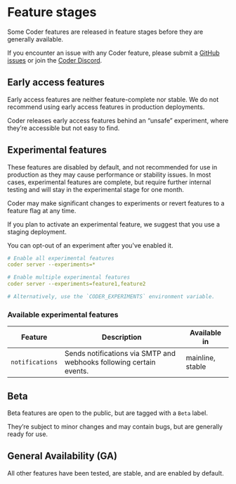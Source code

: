 # Feature stages

Some Coder features are released in feature stages before they are generally
available.

If you encounter an issue with any Coder feature, please submit a [GitHub issues](https://github.com/coder/coder/issues) or join the [Coder Discord](https://discord.gg/coder).

## Early access features

Early access features are neither feature-complete nor stable. We do not
recommend using early access features in production deployments.

Coder releases early access features behind an “unsafe” experiment, where
they’re accessible but not easy to find.

## Experimental features

These features are disabled by default, and not recommended for use in
production as they may cause performance or stability issues. In most cases,
experimental features are complete, but require further internal testing and
will stay in the experimental stage for one month.

Coder may make significant changes to experiments or revert features to a
feature flag at any time.

If you plan to activate an experimental feature, we suggest that you use a
staging deployment.

You can opt-out of an experiment after you've enabled it.

```yaml
# Enable all experimental features
coder server --experiments=*

# Enable multiple experimental features
coder server --experiments=feature1,feature2

# Alternatively, use the `CODER_EXPERIMENTS` environment variable.
```

### Available experimental features

<!-- Code generated by scripts/release/docs_update_experiments.sh. DO NOT EDIT. -->
<!-- BEGIN: available-experimental-features -->

| Feature         | Description                                                         | Available in     |
| --------------- | ------------------------------------------------------------------- | ---------------- |
| `notifications` | Sends notifications via SMTP and webhooks following certain events. | mainline, stable |

<!-- END: available-experimental-features -->

## Beta

Beta features are open to the public, but are tagged with a `Beta` label.

They’re subject to minor changes and may contain bugs, but are generally ready
for use.

## General Availability (GA)

All other features have been tested, are stable, and are enabled by default.
